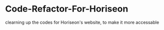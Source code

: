 # Code-Refactor-For-Horiseon
clearning up the codes for Horiseon's website, to make it more accessable
